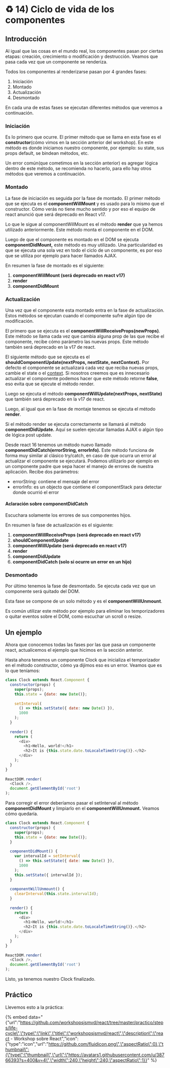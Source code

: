 # ♻️ 14\) Ciclo de vida de los componentes

## Introducción

Al igual que las cosas en el mundo real, los componentes pasan por ciertas etapas: creación, crecimiento o modificación y destrucción. Veamos que pasa cada vez que un componente se renderiza. 

Todos los componentes al renderizarse pasan por 4 grandes fases:

1. Iniciación
2. Montado
3. Actualización
4. Desmontado

En cada una de estas fases se ejecutan diferentes métodos que veremos a continuación.

### Iniciación

Es lo primero que ocurre. El primer método que se llama en esta fase es el **constructor**\(cómo vimos en la sección anterior del workshop\). En este método es donde iniciamos nuestro componente, por ejemplo: su state, sus props default, se bindean métodos, etc.

Un error común\(que cometimos en la sección anterior\) es agregar lógica dentro de este método, se recomienda no hacerlo, para ello hay otros métodos que veremos a continuación.

### Montado

La fase de iniciación es seguida por la fase de montado. El primer método que se ejecuta es el **componentWillMount** y es usado para lo mismo que el constructor. Cómo verás no tiene mucho sentido y por eso el equipo de react anunció que será deprecado en React v17.

Lo que le sigue al componentWillMount es el método **render** que ya hemos utilizado anteriormente. Este método monta el componente en el DOM.

Luego de que el componente es montado en el DOM se ejecuta **componentDidMount,** este método es muy utilizado. Una particularidad es que se ejecuta una sola vez en todo el ciclo de un componente, es por eso que se utiliza por ejemplo para hacer llamados AJAX.

En resumen la fase de montado es el siguiente:

1. **componentWillMount \(será deprecado en react v17\)**
2. **render**
3. **componentDidMount**

### Actualización

Una vez que el componente esta montado entra en la fase de actualización. Estos métodos se ejecutan cuando el componente sufre algún tipo de modificación.

El primero que se ejecuta es el **componentWillReceiveProps\(newProps\)**. Este método se llama cada vez que cambia alguna prop de las que recibe el componente, recibe cómo parámetro las nuevas props. Este método también será deprecado en la v17 de react.

El siguiente método que se ejecuta es el **shouldComponentUpdate\(nextProps, nextState, nextContext\).** Por defecto el componente se actualizará cada vez que reciba nuevas props, cambie el state o el [context](https://reactjs.org/docs/context.html). Si nosotros creemos que es innecesario actualizar el componente podemos hacer que este método retorne **false**, eso evita que se ejecute el método render.

Luego se ejecuta el método **componentWillUpdate\(nextProps, nextState\)** que también será deprecado en la v17 de react.

Luego, al igual que en la fase de montaje tenemos se ejecuta el método **render**.

Si el método render se ejecuta correctamente se llamará al método **componentDidUpdate.** Aquí se suelen ejecutar llamadas AJAX o algún tipo de lógica post update.

Desde react 16 tenemos un método nuevo llamado **componentDidCatch\(errorString, errorInfo\).** Este método funciona de forma muy similar al clásico try/catch, en caso de que ocurra un error al actualizar el componente se ejecutará. Podemos utilizarlo por ejemplo en un componente padre que sepa hacer el manejo de errores de nuestra aplicación. Recibe dos parámetros:

* errorString: contiene el mensaje del error
* errorInfo: es un objecto que contiene el componentStack para detectar donde ocurrió el error

#### Aclaración sobre componentDidCatch

Escuchara solamente los errores de sus componentes hijos.

En resumen la fase de actualización es el siguiente:

1. **componentWillReceiveProps \(será deprecado en react v17\)**
2. **shouldComponentUpdate**
3. **componentWillUpdate \(será deprecado en react v17\)**
4. **render**
5. **componentDidUpdate**
6. **componentDidCatch \(solo si ocurre un error en un hijo\)**

### Desmontado

Por último tenemos la fase de desmontado. Se ejecuta cada vez que un componente será quitado del DOM.

Esta fase se compone de un solo método y es el **componentWillUnmount**.

Es común utilizar este método por ejemplo para eliminar los temporizadores o quitar eventos sobre el DOM, como escuchar un scroll o resize.

## Un ejemplo

Ahora que conocemos todas las fases por las que pasa un componente react, actualicemos el ejemplo que hicimos en la sección anterior.

Hasta ahora tenemos un componente Clock que inicializa el temporizador en el método constructor, cómo ya dijimos eso es un error. Veamos que es lo que teníamos:

```javascript
class Clock extends React.Component {
  constructor(props) {
    super(props);
    this.state = {date: new Date()};
    
    setInterval(
      () => this.setState({ date: new Date() }),
      1000
    );
  }
  
  render() {
    return (
      <div>
        <h1>Hello, world!</h1>
        <h2>It is {this.state.date.toLocaleTimeString()}.</h2>
      </div>
    );
  }
}
​
ReactDOM.render(
  <Clock />,
  document.getElementById('root')
);
```

Para corregir el error deberíamos pasar el setInterval al método **componentDidMount** y limpiarlo en el **componentWillUnmount.** Veamos cómo quedaría.

```javascript
class Clock extends React.Component {
  constructor(props) {
    super(props);
    this.state = {date: new Date()};
  }
  
  componentDidMount() {
    var intervalId = setInterval(
      () => this.setState({ date: new Date() }),
      1000
    );
    this.setState({ intervalId });
  }
  
  componentWillUnmount() {
    clearInterval(this.state.intervalId);
  }
  
  render() {
    return (
      <div>
        <h1>Hello, world!</h1>
        <h2>It is {this.state.date.toLocaleTimeString()}.</h2>
      </div>
    );
  }
}
​
ReactDOM.render(
  <Clock />,
  document.getElementById('root')
);
```

Listo, ya tenemos nuestro Clock finalizado.

## Práctico

Llevemos esto a la práctica:

{% embed data="{\"url\":\"https://github.com/workshopsjsmvd/react/tree/master/practico/steps/life-cycle\",\"type\":\"link\",\"title\":\"workshopsjsmvd/react\",\"description\":\"react - Workshop sobre React\",\"icon\":{\"type\":\"icon\",\"url\":\"https://github.com/fluidicon.png\",\"aspectRatio\":0},\"thumbnail\":{\"type\":\"thumbnail\",\"url\":\"https://avatars1.githubusercontent.com/u/38766393?s=400&v=4\",\"width\":240,\"height\":240,\"aspectRatio\":1}}" %}



